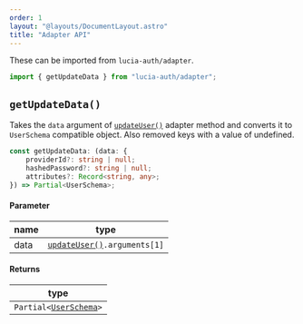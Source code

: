 ```yaml
---
order: 1
layout: "@layouts/DocumentLayout.astro"
title: "Adapter API"
---
```


These can be imported from `lucia-auth/adapter`.

```ts
import { getUpdateData } from "lucia-auth/adapter";
```

## `getUpdateData()`

Takes the `data` argument of [`updateUser()`](/reference/adapters/api#updateuser) adapter method and converts it to `UserSchema` compatible object. Also removed keys with a value of undefined.

```ts
const getUpdateData: (data: {
	providerId?: string | null;
	hashedPassword?: string | null;
	attributes?: Record<string, any>;
}) => Partial<UserSchema>;
```

#### Parameter

| name | type                                                                |
| ---- | ------------------------------------------------------------------- |
| data | [`updateUser()`](/reference/adapters/api#updateuser)`.arguments[1]` |

#### Returns

| type                                                                        |
| --------------------------------------------------------------------------- |
| `Partial<`[`UserSchema`](/reference/adapters/database-model#schema-type)`>` |
